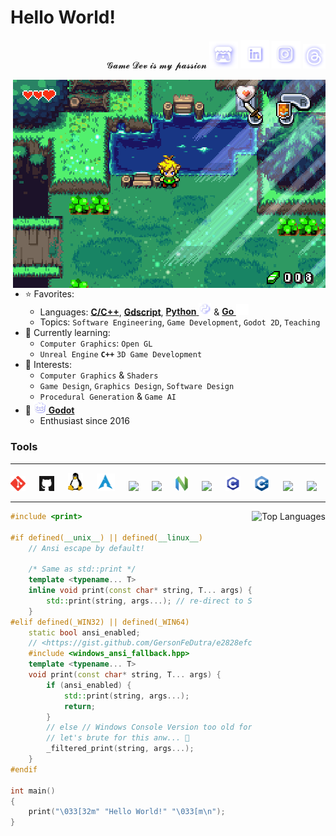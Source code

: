 # Hello World!

<div imgs align="right">

𝓖𝓪𝓶𝓮 𝓓𝓮𝓿 𝓲𝓼 𝓶𝔂 𝓹𝓪𝓼𝓼𝓲𝓸𝓷
[<img src="assets/icons/social_media/font-awesome/itch-io.png" width="46pt" />](https://gersonfedutra.itch.io/)
[<img src="assets/icons/social_media/font-awesome/linkedin.png" width="46pt" />](https://linkedin.com/in/gersonfedutra)
[<img src="assets/icons/social_media/font-awesome/instagram.png" width="46pt" />](https://instagram.com/gersonfedutra/)
[<img src="assets/icons/social_media/threads.png" width="36pt" />](https://www.threads.net/@gersonfedutra)

</div>

<!-- [<img src="assets/icons/FontAwesome/social_media/twitter.png" width="46pt" />](https://twitter.com/GersonFeDutra) -->

<div topics>

<img src="assets/lvl1_link.gif" align="right" >

- ⭐ Favorites:
    - Languages: **[C/C++](https://en.cppreference.com/w/cpp)**, **[Gdscript](https://docs.godotengine.org/en/latest/tutorials/scripting/gdscript/index.html)**, [**Python** <img src="assets/icons/techs/languages/python.png" width=20pt />](https://www.python.org/) & **[Go <img src="assets/icons/techs/languages/Go/Go-Logo_White.svg" width=20pt>](https://go.dev/)**
    - Topics: `Software Engineering`, `Game Development`, `Godot 2D`, `Teaching`
- 📖 Currently learning:
    - `Computer Graphics`: `Open GL`
    - `Unreal Engine` **`C++`** `3D Game Development`
    <!-- - `Automatae` & `Formal Languages` -->
    <!-- - Blender & Unreal Engine -->
    <!-- - Calculus & Statistics -->
    <!-- - Calculus & Physics -->
    <!-- - Typescript & Flutter -->
- 🧐 Interests:
    - `Computer Graphics` & `Shaders`
    - `Game Design`, `Graphics Design`, `Software Design`
    - `Procedural Generation` & `Game AI`
    <!-- - `Algorithms Design` -->
- 💙 [<img src="assets/icons/techs/Godot/godot.png" width=20pt> **Godot**](https://godotengine.org/)
    - Enthusiast since 2016

</div>


### Tools
---

<div id="tools">

[<img src="assets/icons/techs/Git/git.svg" width=24pt>](https://git-scm.com/) &emsp;
[<img src="https://raw.githubusercontent.com/edent/SuperTinyIcons/master/images/svg/github.svg" width=24pt/>](https://docs.github.com/) &emsp;
[<img src="https://raw.githubusercontent.com/garrett/Tux/main/tux.svg" width=24pt/>](https://www.linux.org/) &emsp;
[<img src="assets/icons/techs/Arch/arch-logo.png" width=29pt>](https://archlinux.org/) &emsp;
[<img src="https://raw.githubusercontent.com/odb/official-bash-logo/master/assets/Logos/Icons/SVG/16x16.svg" width=24pt/>](https://www.gnu.org/software/bash/) &emsp;
[<img src="https://www.vim.org/images/vim_small.gif" width=20pt/>](https://www.vim.org/) &emsp;
[<img src="assets/icons/techs/NeoVim/neovim-icon.svg" width=20pt>](https://neovim.io/) &emsp;
[<img src="https://upload.wikimedia.org/wikipedia/commons/9/9a/Visual_Studio_Code_1.35_icon.svg" width=24pt>](https://code.visualstudio.com/) &emsp;
[<img src="./assets/icons/techs/languages/C/c-programming.svg" width=24pt>](https://www.amazon.com/dp/0131103628) &emsp;
[<img src="./assets/icons/techs/languages/C/CPlusPlus.svg" width=24pt>](https://en.cppreference.com/w/cpp) &emsp;
[<img src="https://s3.dualstack.us-east-2.amazonaws.com/pythondotorg-assets/media/files/python-logo-only.svg" width=24pt>](https://www.python.org/) &emsp;
[<img src="https://upload.wikimedia.org/wikipedia/commons/3/34/Microsoft_Office_Excel_%282019%E2%80%93present%29.svg" width=24pt>](https://www.microsoft.com/pt-br/microsoft-365/excel) 
<!--<img src="https://upload.wikimedia.org/wikipedia/commons/thumb/d/d3/Toolbaricon_RegEx.svg/1920px-Toolbaricon_RegEx.svg.png" width=65pt>-->

</div>

---

<img src="https://github-readme-stats.vercel.app/api/top-langs/?username=GersonFeDutra&layout=compact&theme=synthwave&hide_border=true&langs_count=8&hide=jupyter%20notebook,html,cmake" align="right" alt="Top Languages" >

```Cpp
#include <print>

#if defined(__unix__) || defined(__linux__)
    // Ansi escape by default!
    
    /* Same as std::print */
    template <typename... T>
    inline void print(const char* string, T... args) {
        std::print(string, args...); // re-direct to STL implementation.
    }
#elif defined(_WIN32) || defined(_WIN64)
    static bool ansi_enabled;
    // <https://gist.github.com/GersonFeDutra/e2828efcb5d2e7c871c4ac1e239b60fe#file-windows_ansi_fallback-hpp>
    #include <windows_ansi_fallback.hpp>
    template <typename... T>
    void print(const char* string, T... args) {
        if (ansi_enabled) {
            std::print(string, args...);
			return;
        }
        // else // Windows Console Version too old for this example,
		// let's brute for this anw... 🙊
        _filtered_print(string, args...);
    }
#endif

int main()
{
    print("\033[32m" "Hello World!" "\033[m\n");
}
```
